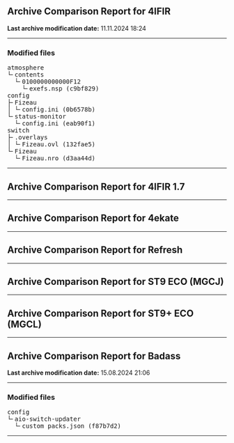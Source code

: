 <h2>Archive Comparison Report for <b>4IFIR</b></h2><b>Last archive modification date:</b> 11.11.2024 18:24<hr>

<h3>Modified files</h3>
<pre>atmosphere
└╴contents
  └╴0100000000000F12
    └╴exefs.nsp (c9bf829)
config
├╴Fizeau
│ └╴config.ini (0b6578b)
└╴status-monitor
  └╴config.ini (eab90f1)
switch
├╴.overlays
│ └╴Fizeau.ovl (132fae5)
└╴Fizeau
  └╴Fizeau.nro (d3aa44d)
</pre>
<hr>

<h2>Archive Comparison Report for <b>4IFIR 1.7</b></h2><hr>

<h2>Archive Comparison Report for <b>4ekate</b></h2><hr>

<h2>Archive Comparison Report for <b>Refresh</b></h2><hr>

<h2>Archive Comparison Report for <b>ST9 ECO (MGCJ)</b></h2><hr>

<h2>Archive Comparison Report for <b>ST9+ ECO (MGCL)</b></h2><hr>

<h2>Archive Comparison Report for <b>Badass</b></h2><b>Last archive modification date:</b> 15.08.2024 21:06<hr>

<h3>Modified files</h3>
<pre>config
└╴aio-switch-updater
  └╴custom_packs.json (f87b7d2)
</pre>
<hr>

